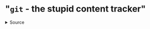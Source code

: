 # "```git``` - the stupid content tracker"
<details>
<summary>Source</Summary>
<p>``` man git | sed -n '/NAME$/{n;p;}' ```</p>
</detials>

* Formally described as a "Source Control Manager" or "Version Control System"
  * stores and manages all changes made to files contents.
  * exactly what google docs' "revision history" does, but in a more flexible and larger scale
* Allows groups of people to work on the same documents (not necessarily code)
* Created by Linus Torvalds' when he needed a weeklong vacation from working on the Linux Kernel.
  
## git = ?
  * "_g_lobal _i_nformation _t_racker" (When you’re in a good mood and it works)
  * "_g_*dd*mn _i_diotic _t_ruckload of sh*t" (When it breaks_

## Background:
   * A **git repo** is a folder with a “.git” subfolder that contains information about tracked changes among other things.
   * A repo can contain four types of files
      1. Untracked Files --- git ignores these
      2. Tracked Files --- git tracks changes for these files
      3. Staged Files --- these files are on a metaphorical stage; they’re going to be commited soon
      4. Dirty Files --- Tracked files that have been modified since git last checked

## Using git

git is the command line interface. To execute the following commands, you will need to use a terminal emulator.

  1. init
    * Create an empty Git repository or reinitialize an existing one
  2. status
  3. add
  4. commit
  5. log
  6. push
  7. pull
